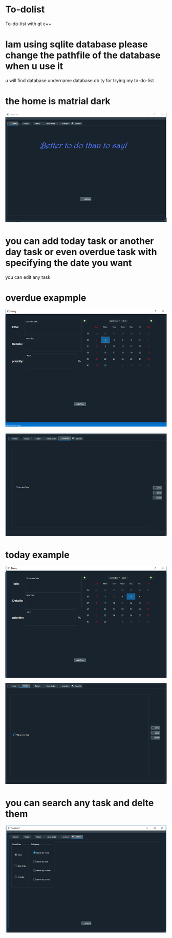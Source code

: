 # To-dolist
To-do-list with qt c++
# Iam using sqlite database please change the pathfile of the database when u use it 
u will find database undername database.db ty for trying my to-do-list

# the home is matrial dark
![](images/Home.PNG)

# you can add today task or another day task or even overdue task with specifying the date you want 
 you can edit any task
 
 # overdue exapmple
![](images/OverDueTask.PNG)

![](images/OverDueTask2.PNG)

# today example

![](images/TodayTask.PNG)

![](images/TodayTask2.PNG)

# you can search any task and delte them

![](images/SearchTask.PNG)
